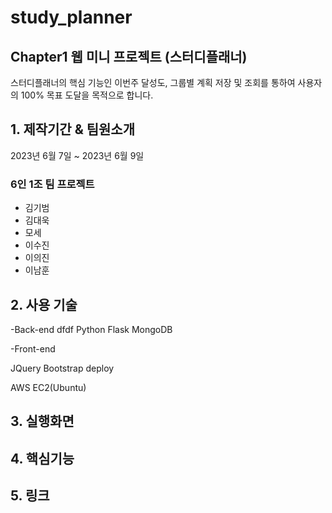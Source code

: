# study_planner

## Chapter1 웹 미니 프로젝트 (스터디플래너)
스터디플래너의 핵심 기능인 이번주 달성도, 그룹별 계획 저장 및 조회를 통하여 사용자의 100% 목표 도달을 목적으로 합니다.


## 1. 제작기간 & 팀원소개
2023년 6월 7일 ~ 2023년 6월 9일

### 6인 1조 팀 프로젝트<br>
- 김기범<br>
- 김대욱<br>
- 모세<br>
- 이수진<br>
- 이의진<br>
- 이남훈

## 2. 사용 기술
-Back-end
dfdf
Python 
Flask
MongoDB

-Front-end

JQuery
Bootstrap
deploy

AWS EC2(Ubuntu)

## 3. 실행화면


## 4. 핵심기능


## 5. 링크
